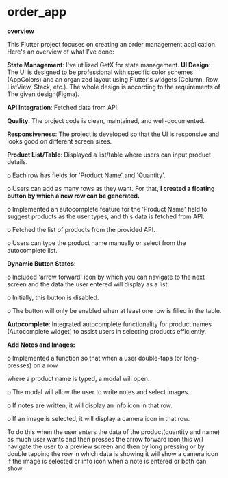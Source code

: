# order_app
**overview**


 This Flutter project focuses on creating an order management application.
 Here's an overview of what I've done:

**State Management**: I've utilized GetX for state management.
**UI Design**: The UI is designed to be professional with specific color schemes (AppColors) and an organized layout using Flutter's widgets (Column, Row, ListView, Stack, etc.).
 The whole design is according to the requirements of The given design(Figma). 
 
**API Integration**: Fetched data from API.

**Quality**: The project code is clean, maintained, and well-documented.

**Responsiveness**: The project is developed so that the UI is responsive and looks good on different screen sizes.

**Product List/Table**: Displayed a list/table where users can input product details.

o Each row has fields for 'Product Name' and 'Quantity'.

o Users can add as many rows as they want. For that, **I created a floating button by which a new row can be generated.**

o Implemented an autocomplete feature for the 'Product Name' field to suggest products as the user types, and this data is fetched from API.

o Fetched the list of products from the provided API.

o Users can type the product name manually or select from the autocomplete list.

**Dynamic Button States**:

o Included 'arrow forward' icon by which you can navigate to the next screen and the data the user entered will display as a list.

o Initially, this button is disabled.

o  The button will only be enabled when at least one row is filled in the table.

**Autocomplete**: Integrated autocomplete functionality for product names (Autocomplete widget) to assist users in selecting products efficiently.

**Add Notes and Images:**

o Implemented a function so that when a user double-taps (or long-presses) on a row

where a product name is typed, a modal will open.

o The modal will allow the user to write notes and select images.

o If notes are written, it will display an info icon in that row.

o If an image is selected, it will display a camera icon in that row.

To do this when the user enters the data of the product(quantity  and name)  as much user wants and then presses the arrow forward icon this will navigate the user to a preview screen and then by long pressing or by double tapping the row in which data is showing it will show a camera icon if the image is selected or info icon when a note is entered or both can show.
